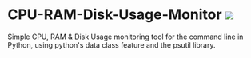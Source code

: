 # CPU-RAM-Disk-Usage-Monitor <img src="https://skillicons.dev/icons?i=python"/>
Simple CPU, RAM &amp; Disk Usage monitoring tool for the command line in Python, using python's data class feature and the psutil library.
